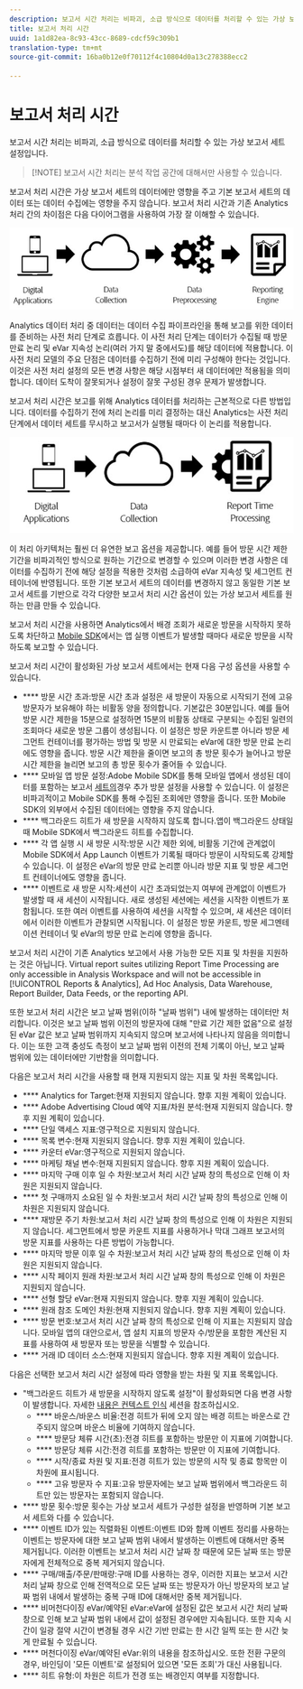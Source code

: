 ```yaml
---
description: 보고서 시간 처리는 비파괴, 소급 방식으로 데이터를 처리할 수 있는 가상 보고서 세트 설정입니다.
title: 보고서 처리 시간
uuid: 1a1d82ea-8c93-43cc-8689-cdcf59c309b1
translation-type: tm+mt
source-git-commit: 16ba0b12e0f70112f4c10804d0a13c278388ecc2

---
```



# 보고서 처리 시간

보고서 시간 처리는 비파괴, 소급 방식으로 데이터를 처리할 수 있는 가상 보고서 세트 설정입니다.

> [!NOTE] 보고서 시간 처리는 분석 작업 공간에 대해서만 사용할 수 있습니다.

보고서 처리 시간은 가상 보고서 세트의 데이터에만 영향을 주고 기본 보고서 세트의 데이터 또는 데이터 수집에는 영향을 주지 않습니다.  보고서 처리 시간과 기존 Analytics 처리 간의 차이점은 다음 다이어그램을 사용하여 가장 잘 이해할 수 있습니다.

![Google1](assets/google1.jpg)

Analytics 데이터 처리 중 데이터는 데이터 수집 파이프라인을 통해 보고를 위한 데이터를 준비하는 사전 처리 단계로 흐릅니다. 이 사전 처리 단계는 데이터가 수집될 때 방문 만료 논리 및 eVar 지속성 논리(여러 가지 말 중에서도)를 해당 데이터에 적용합니다. 이 사전 처리 모델의 주요 단점은 데이터를 수집하기 전에 미리 구성해야 한다는 것입니다. 이것은 사전 처리 설정의 모든 변경 사항은 해당 시점부터 새 데이터에만 적용됨을 의미합니다. 데이터 도착이 잘못되거나 설정이 잘못 구성된 경우 문제가 발생합니다.

보고서 처리 시간은 보고를 위해 Analytics 데이터를 처리하는 근본적으로 다른 방법입니다. 데이터를 수집하기 전에 처리 논리를 미리 결정하는 대신 Analytics는 사전 처리 단계에서 데이터 세트를 무시하고 보고서가 실행될 때마다 이 논리를 적용합니다.

![Google2](assets/google2.jpg)

이 처리 아키텍처는 훨씬 더 유연한 보고 옵션을 제공합니다. 예를 들어 방문 시간 제한 기간을 비파괴적인 방식으로 원하는 기간으로 변경할 수 있으며 이러한 변경 사항은 데이터를 수집하기 전에 해당 설정을 적용한 것처럼 소급하여 eVar 지속성 및 세그먼트 컨테이너에 반영됩니다. 또한 기본 보고서 세트의 데이터를 변경하지 않고 동일한 기본 보고서 세트를 기반으로 각각 다양한 보고서 처리 시간 옵션이 있는 가상 보고서 세트를 원하는 만큼 만들 수 있습니다.

보고서 처리 시간을 사용하면 Analytics에서 배경 조회가 새로운 방문을 시작하지 못하도록 차단하고 [Mobile SDK](https://marketing.adobe.com/developer/get-started/mobile/c-measuring-mobile-applications)에서는 앱 실행 이벤트가 발생할 때마다 새로운 방문을 시작하도록 보고할 수 있습니다.

보고서 처리 시간이 활성화된 가상 보고서 세트에서는 현재 다음 구성 옵션을 사용할 수 있습니다.

* **** 방문 시간 초과:방문 시간 초과 설정은 새 방문이 자동으로 시작되기 전에 고유 방문자가 보유해야 하는 비활동 양을 정의합니다. 기본값은 30분입니다. 예를 들어 방문 시간 제한을 15분으로 설정하면 15분의 비활동 상태로 구분되는 수집된 일련의 조회마다 새로운 방문 그룹이 생성됩니다. 이 설정은 방문 카운트뿐 아니라 방문 세그먼트 컨테이너를 평가하는 방법 및 방문 시 만료되는 eVar에 대한 방문 만료 논리에도 영향을 줍니다. 방문 시간 제한을 줄이면 보고의 총 방문 횟수가 늘어나고 방문 시간 제한을 늘리면 보고의 총 방문 횟수가 줄어들 수 있습니다.
* **** 모바일 앱 방문 설정:Adobe Mobile SDK를 통해 모바일 앱에서 생성된 데이터를 포함하는 보고서 [세트의](https://www.adobe.io/apis/cloudplatform/mobile.html)경우 추가 방문 설정을 사용할 수 있습니다. 이 설정은 비파괴적이고 Mobile SDK를 통해 수집된 조회에만 영향을 줍니다. 또한 Mobile SDK의 외부에서 수집된 데이터에는 영향을 주지 않습니다.
* **** 백그라운드 히트가 새 방문을 시작하지 않도록 합니다.앱이 백그라운드 상태일 때 Mobile SDK에서 백그라운드 히트를 수집합니다.
* **** 각 앱 실행 시 새 방문 시작:방문 시간 제한 외에, 비활동 기간에 관계없이 Mobile SDK에서 App Launch 이벤트가 기록될 때마다 방문이 시작되도록 강제할 수 있습니다. 이 설정은 eVar의 방문 만료 논리뿐 아니라 방문 지표 및 방문 세그먼트 컨테이너에도 영향을 줍니다.
* **** 이벤트로 새 방문 시작:세션이 시간 초과되었는지 여부에 관계없이 이벤트가 발생할 때 새 세션이 시작됩니다. 새로 생성된 세션에는 세션을 시작한 이벤트가 포함됩니다. 또한 여러 이벤트를 사용하여 세션을 시작할 수 있으며, 새 세션은 데이터에서 이러한 이벤트가 관찰되면 시작됩니다. 이 설정은 방문 카운트, 방문 세그멘테이션 컨테이너 및 eVar의 방문 만료 논리에 영향을 줍니다.

보고서 처리 시간이 기존 Analytics 보고에서 사용 가능한 모든 지표 및 차원을 지원하는 것은 아닙니다. Virtual report suites utilizing Report Time Processing are only accessible in Analysis Workspace and will not be accessible in [!UICONTROL Reports &amp; Analytics], Ad Hoc Analysis, Data Warehouse, Report Builder, Data Feeds, or the reporting API.

또한 보고서 처리 시간은 보고 날짜 범위(이하 "날짜 범위") 내에 발생하는 데이터만 처리합니다. 이것은 보고 날짜 범위 이전의 방문자에 대해 "만료 기간 제한 없음"으로 설정된 eVar 값은 보고 날짜 범위까지 지속되지 않으며 보고서에 나타나지 않음을 의미합니다. 이는 또한 고객 충성도 측정이 보고 날짜 범위 이전의 전체 기록이 아닌, 보고 날짜 범위에 있는 데이터에만 기반함을 의미합니다.

다음은 보고서 처리 시간을 사용할 때 현재 지원되지 않는 지표 및 차원 목록입니다.

* **** Analytics for Target:현재 지원되지 않습니다. 향후 지원 계획이 있습니다.
* **** Adobe Advertising Cloud 예약 지표/차원 분석:현재 지원되지 않습니다. 향후 지원 계획이 있습니다.
* **** 단일 액세스 지표:영구적으로 지원되지 않습니다.
* **** 목록 변수:현재 지원되지 않습니다. 향후 지원 계획이 있습니다.
* **** 카운터 eVar:영구적으로 지원되지 않습니다.
* **** 마케팅 채널 변수:현재 지원되지 않습니다. 향후 지원 계획이 있습니다.
* **** 마지막 구매 이후 일 수 차원:보고서 처리 시간 날짜 창의 특성으로 인해 이 차원은 지원되지 않습니다.
* **** 첫 구매까지 소요된 일 수 차원:보고서 처리 시간 날짜 창의 특성으로 인해 이 차원은 지원되지 않습니다.
* **** 재방문 주기 차원:보고서 처리 시간 날짜 창의 특성으로 인해 이 차원은 지원되지 않습니다. 세그먼트에서 방문 카운트 지표를 사용하거나 막대 그래프 보고서의 방문 지표를 사용하는 다른 방법이 가능합니다.
* **** 마지막 방문 이후 일 수 차원:보고서 처리 시간 날짜 창의 특성으로 인해 이 차원은 지원되지 않습니다.
* **** 시작 페이지 원래 차원:보고서 처리 시간 날짜 창의 특성으로 인해 이 차원은 지원되지 않습니다.
* **** 선형 할당 eVar:현재 지원되지 않습니다. 향후 지원 계획이 있습니다.
* **** 원래 참조 도메인 차원:현재 지원되지 않습니다. 향후 지원 계획이 있습니다.
* **** 방문 번호:보고서 처리 시간 날짜 창의 특성으로 인해 이 지표는 지원되지 않습니다. 모바일 앱의 대안으로서, 앱 설치 지표의 방문자 수/방문을 포함한 계산된 지표를 사용하여 새 방문자 또는 방문을 식별할 수 있습니다.
* **** 거래 ID 데이터 소스:현재 지원되지 않습니다. 향후 지원 계획이 있습니다.

다음은 선택한 보고서 처리 시간 설정에 따라 영향을 받는 차원 및 지표 목록입니다.

* "백그라운드 히트가 새 방문을 시작하지 않도록 설정"이 활성화되면 다음 변경 사항이 발생합니다. 자세한 [내용은 컨텍스트 인식](vrs-mobile-visit-processing.md) 세션을 참조하십시오.
   * **** 바운스/바운스 비율:전경 히트가 뒤에 오지 않는 배경 히트는 바운스로 간주되지 않으며 바운스 비율에 기여하지 않습니다.
   * **** 방문당 체류 시간(초):전경 히트를 포함하는 방문만 이 지표에 기여합니다.
   * **** 방문당 체류 시간:전경 히트를 포함하는 방문만 이 지표에 기여합니다.
   * **** 시작/종료 차원 및 지표:전경 히트가 있는 방문의 시작 및 종료 항목만 이 차원에 표시됩니다.
   * **** 고유 방문자 수 지표:고유 방문자에는 보고 날짜 범위에서 백그라운드 히트만 있는 방문자는 포함되지 않습니다.
* **** 방문 횟수:방문 횟수는 가상 보고서 세트가 구성한 설정을 반영하며 기본 보고서 세트와 다를 수 있습니다.
* **** 이벤트 ID가 있는 직렬화된 이벤트:이벤트 ID와 함께 이벤트 정리를 사용하는 이벤트는 방문자에 대한 보고 날짜 범위 내에서 발생하는 이벤트에 대해서만 중복 제거됩니다. 이러한 이벤트는 보고서 처리 시간 날짜 창 때문에 모든 날짜 또는 방문자에게 전체적으로 중복 제거되지 않습니다.
* **** 구매/매출/주문/판매량:구매 ID를 사용하는 경우, 이러한 지표는 보고서 시간 처리 날짜 창으로 인해 전역적으로 모든 날짜 또는 방문자가 아닌 방문자의 보고 날짜 범위 내에서 발생하는 중복 구매 ID에 대해서만 중복 제거됩니다.
* **** 비머천다이징 eVar/예약된 eVar:eVar에 설정된 값은 보고서 시간 처리 날짜 창으로 인해 보고 날짜 범위 내에서 값이 설정된 경우에만 지속됩니다. 또한 지속 시간이 일광 절약 시간이 변경될 경우 시간 기반 만료는 한 시간 일찍 또는 한 시간 늦게 만료될 수 있습니다.
* **** 머천다이징 eVar/예약된 eVar:위의 내용을 참조하십시오. 또한 전환 구문의 경우, 바인딩이 '모든 이벤트'로 설정되어 있으면 '모든 조회'가 대신 사용됩니다.
* **** 히트 유형:이 차원은 히트가 전경 또는 배경인지 여부를 지정합니다.
